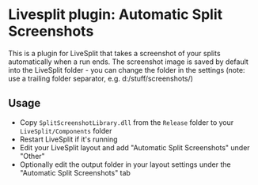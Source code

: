 # Livesplit plugin: Automatic Split Screenshots

This is a plugin for LiveSplit that takes a screenshot of your splits automatically when a run ends. The screenshot image is saved by default into the LiveSplit folder - you can change the folder in the settings (note: use a trailing folder separator, e.g. d:/stuff/screenshots/)

## Usage

* Copy `SplitScreenshotLibrary.dll` from the `Release` folder to your `LiveSplit/Components` folder
* Restart LiveSplit if it's running
* Edit your LiveSplit layout and add "Automatic Split Screenshots" under "Other"
* Optionally edit the output folder in your layout settings under the "Automatic Split Screenshots" tab